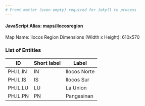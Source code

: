 ```yaml
---
# Front matter (even empty) required for Jekyll to process
---
```


#### JavaScript Alias: maps/ilocosregion

Map Name: Ilocos Region
Dimensions (Width x Height): 610x570





### List of Entities

ID | Short label | Label
---|---|---|
PH.IL.IN | IN | Ilocos Norte
PH.IL.IS | IS | Ilocos Sur
PH.IL.LU | LU | La Union
PH.IL.PN | PN | Pangasinan